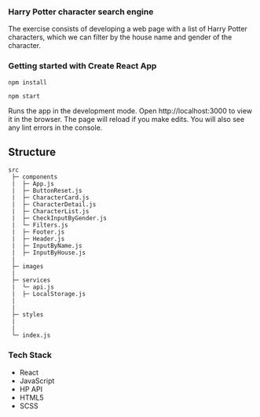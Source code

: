 
### Harry Potter character search engine


The exercise consists of developing a web page with a list of Harry Potter characters, which we can filter by the house name and gender of the character. 


### Getting started with Create React App 

 `npm install`

 `npm start`

Runs the app in the development mode.
Open http://localhost:3000 to view it in the browser. The page will reload if you make edits.
You will also see any lint errors in the console.

## Structure 

```
src
 ├─ components
 |  ├─ App.js
 |  ├─ ButtonReset.js
 |  ├─ CharacterCard.js
 |  ├─ CharacterDetail.js
 |  ├─ CharacterList.js
 |  ├─ CheckInputByGender.js
 |  └─ Filters.js
 |  ├─ Footer.js
 |  ├─ Header.js
 |  ├─ InputByName.js
 |  ├─ InputByHouse.js
 |
 ├─ images
 |
 ├─ services
 |  └─ api.js
 |  ├─ LocalStorage.js
 | 
 |
 ├─ styles
 | 
 |
 └─ index.js
```

### Tech Stack
- React
- JavaScript
- HP API
- HTML5
- SCSS
